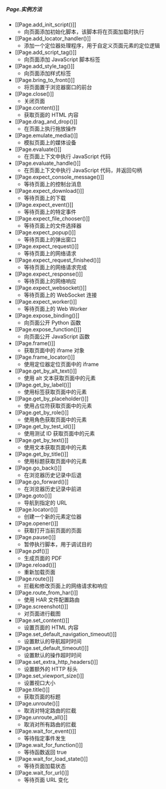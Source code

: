 ##### Page.实例方法
- [[Page.add_init_script()]]
    - 向页面添加初始化脚本，该脚本将在页面加载时执行
- [[Page.add_locator_handler()]]
    - 添加一个定位器处理程序，用于自定义页面元素的定位逻辑
- [[Page.add_script_tag()]]
    - 向页面添加 JavaScript 脚本标签
- [[Page.add_style_tag()]]
    - 向页面添加样式标签
- [[Page.bring_to_front()]]
    - 将页面置于浏览器窗口的前台
- [[Page.close()]]
    - 关闭页面
- [[Page.content()]]
    - 获取页面的 HTML 内容
- [[Page.drag_and_drop()]]
    - 在页面上执行拖放操作
- [[Page.emulate_media()]]
    - 模拟页面上的媒体设备
- [[Page.evaluate()]]
    - 在页面上下文中执行 JavaScript 代码
- [[Page.evaluate_handle()]]
    - 在页面上下文中执行 JavaScript 代码，并返回句柄
- [[Page.expect_console_message()]]
    - 等待页面上的控制台消息
- [[Page.expect_download()]]
    - 等待页面上的下载
- [[Page.expect_event()]]
    - 等待页面上的特定事件
- [[Page.expect_file_chooser()]]
    - 等待页面上的文件选择器
- [[Page.expect_popup()]]
    - 等待页面上的弹出窗口
- [[Page.expect_request()]]
    - 等待页面上的网络请求
- [[Page.expect_request_finished()]]
    - 等待页面上的网络请求完成
- [[Page.expect_response()]]
    - 等待页面上的网络响应
- [[Page.expect_websocket()]]
    - 等待页面上的 WebSocket 连接
- [[Page.expect_worker()]]
    - 等待页面上的 Web Worker
- [[Page.expose_binding()]]
    - 向页面公开 Python 函数
- [[Page.expose_function()]]
    - 向页面公开 JavaScript 函数
- [[Page.frame()]]
    - 获取页面中的 iframe 对象
- [[Page.frame_locator()]]
    - 使用定位器定位页面中的 iframe
- [[Page.get_by_alt_text()]]
    - 使用 alt 文本获取页面中的元素
- [[Page.get_by_label()]]
    - 使用标签获取页面中的元素
- [[Page.get_by_placeholder()]]
    - 使用占位符获取页面中的元素
- [[Page.get_by_role()]]
    - 使用角色获取页面中的元素
- [[Page.get_by_test_id()]]
    - 使用测试 ID 获取页面中的元素
- [[Page.get_by_text()]]
    - 使用文本获取页面中的元素
- [[Page.get_by_title()]]
    - 使用标题获取页面中的元素
- [[Page.go_back()]]
    - 在浏览器历史记录中后退
- [[Page.go_forward()]]
    - 在浏览器历史记录中前进
- [[Page.goto()]]
    - 导航到指定的 URL
- [[Page.locator()]]
    - 创建一个新的元素定位器
- [[Page.opener()]]
    - 获取打开当前页面的页面
- [[Page.pause()]]
    - 暂停执行脚本，用于调试目的
- [[Page.pdf()]]
    - 生成页面的 PDF
- [[Page.reload()]]
    - 重新加载页面
- [[Page.route()]]
    - 拦截和修改页面上的网络请求和响应
- [[Page.route_from_har()]]
    - 使用 HAR 文件配置路由
- [[Page.screenshot()]]
    - 对页面进行截图
- [[Page.set_content()]]
    - 设置页面的 HTML 内容
- [[Page.set_default_navigation_timeout()]]
    - 设置默认的导航超时时间
- [[Page.set_default_timeout()]]
    - 设置默认的操作超时时间
- [[Page.set_extra_http_headers()]]
    - 设置额外的 HTTP 标头
- [[Page.set_viewport_size()]]
    - 设置视口大小
- [[Page.title()]]
    - 获取页面的标题
- [[Page.unroute()]]
    - 取消对特定路由的拦截
- [[Page.unroute_all()]]
    - 取消对所有路由的拦截
- [[Page.wait_for_event()]]
    - 等待指定事件发生
- [[Page.wait_for_function()]]
    - 等待函数返回 true
- [[Page.wait_for_load_state()]]
    - 等待页面加载状态
- [[Page.wait_for_url()]]
    - 等待页面 URL 变化